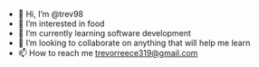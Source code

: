 - 👋 Hi, I’m @trev98
- 👀 I’m interested in food
- 🌱 I’m currently learning software development
- 💞️ I’m looking to collaborate on anything that will help me learn
- 📫 How to reach me trevorreece319@gmail.com

<!---
trev98/trev98 is a ✨ special ✨ repository because its `README.md` (this file) appears on your GitHub profile.
You can click the Preview link to take a look at your changes.
--->
